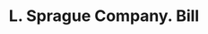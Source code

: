 ---
doi: 10.7916/D8VX1TMG
date_other: '1900'
date_other_textual: '1900'
form: printed ephemera
genre:
- Invoices
name:
- L. Sprague Company
object_in_context_url: https://biggert.cul.columbia.edu/items/view/ave_biggert_00487
subject_hierarchical_geographic:
- Lawrence, Massachusetts, United States
subject_name:
- L. Sprague Company
title: L. Sprague Company. Bill
sort_title: L. Sprague Company. Bill
call_number: ave_biggert_00487
coordinates:
- 42.706944444444446,-71.16361111111112
pid: ave_biggert_00487
identifiers: ave_biggert_00487
thumbnail: https://derivativo-2.library.columbia.edu/iiif/2/ldpd:343512/full/!256,256/0/native.jpg
permalink: /biggert/ave_biggert_00487/
layout: iiif-image-page
---